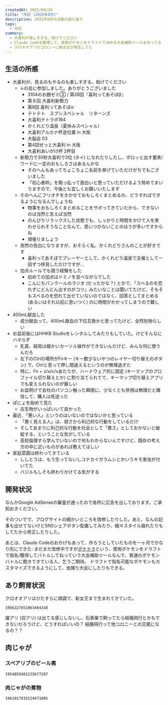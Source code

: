 ```yaml
---
createdAt: 2025/08/28
title: "月記 (2025年8月)"
description: 2025年8月の活動の振り返り
tags: 
  - 月記
summary:
  - 大喜利が楽しすぎる。助けてください
  - Claude Codeを駆使して、使用ポケモンをドラフトで決める大会補助ツールを作ってる
  - クロオオアリのコロニーに新女王が発生してた
---
```


## 生活の所感

- 大喜利が、見るのもやるのも楽しすぎる。助けてください
  - ↓の会に参加しました。ありがとうございました
    - 3104のお題ゼミ③ / 第28回『喜利ってあそぼβ』
    - 第８回 大喜利新勢力
    - 第8回 喜利ってあそぼα
    - テトテト　スプシスペシャル　リターンズ
    - 大喜利テトラボ164
    - かくれどり温泉（夏休みスペシャル）
    - 大喜利アルカナ杯逆位置 in 大阪
    - 大脳会 03
    - 第4回ぜっと大喜利 in 大阪
    - 大喜利あいがけ杯 2杯目
  - 新勢力で30秒大喜利で3位 (タイ) になれたりしたし、ポロッと出す要素/ワードに一定のおもしろさはあるんかな
    - そのへんもあってちょこちょこ名前を挙げていただけがちでもございました
    - 「初心者枠」を取っ払って面白いと思っていただけるよう努めてまいりますので、今後とも宜しくお願いいたします
  - そのへんにフリオチをきかせておもしろくまとめるの、どうすればできるようになるんでしょうね
    - 物事をおもしろくまとめることをサボってきていたから、できないのは当然と言えば当然
    - のんびりリラックスした状態でも、しっかりと時間をかけて人を笑わせられそうなことなんて、思いつかないことのほうが多いですからね
    - 頑張りましょう
  - 突然の告白になりますが、おそらく私、かくれどりさんのことが好きです
    - 喜利ってあそぼでプレーヤーとして、かくれどり温泉で主催として一回ずつ拝見しただけですが…
  - 加点ルールでも競う経験をした
    - 初めての加点はドミノを並べながらでした
    - こんにちパンクールのラジオ (だったかな？) とかで、「スベるのを恐れずにどんどん出すのがコツ」みたいなことは聞いてたけど、そもそもスベるのを恐れて出せていないのではなく、回答としてまとめる (あるいはそれ以前に思いつく) のに時間がかかってしまうので難しい
- 400mL献血した
  - 成分献血って、400mL献血の下位互換かと思ってたけど、全然別物らしい
- お盆前後にはHHKB Studioをレンタルしてみたりもしていた。けどそんなにハマらず
  - 乳首、結局は細かいカーソル操作ができないんだけど、みんな何に使うんだろ
  - 左下のCtrlの場所がFnキー (キー数少ないやつのレイヤー切り替えのボタン) で、Ctrlと思って押し間違えるというのが無理過ぎた
  - 特に、Fn + z/x/c/vあたりが、ハードウェア的に固定 (キーマップのプロファイル切り替えとか) に割り当てられてて、キーマップ切り替えアプリでも変えられないのが厳しい
  - お盆明けで会社のパソコン触った瞬間に、少なくとも併用は無理だと確信して、購入は見送った
-  ぽにょを始めて見た
   -  古生物がいっぱいいて良かった
- 最近、「悪い人」というのはいないのではないかと思っている
  - 「悪く見える人」は、弱さから利己的な行動をしているだけ
  - そしてあまりに利己的な行動を社会として「悪さ」としておかないと破綻する、ということな気がしている
  - 高校倫理すら学んでいないので何もわからないんですけど、既存の考え方の中に近いものがあれば教えてほしい
- 家庭菜園は終わってきている
  - ししとうは、もう生ってないしコナカイガラムシとかいうキモ害虫が付いてた
  - バジルもしそも終わりかけてる気がする

## 開発状況

なんかGoogle AdSenseの審査が通ったので各所に広告を出しております。ご承知おきください。

そのついでで、ブログサイトの細かいところを改修したりした。あと、なんの記事も出せてないけどSNSシェアボタン配置してみたり、細々スタイル崩れたりもしてたから修正したりした。

あとは、Claude Codeのおかげもあって、作ろうとしていたものを一ヶ月でかなり形にできた: まだまだ改修中ですが[ポケドラ](/work/poke-draft/)という、使用ポケモンをドラフトで指名/獲得してバトルしてねっていう大会補助ツールなんで、普通のポケモンバトルに飽きてきている人、乞うご期待。
ドラフトで指名可能なポケモンもカスタマイズできるようにして、虫捕り大会にしたりもできる。

## あり飼育状況

クロオオアリはひたすらに順調で、新女王まで生まれてきていた。

```twitter
1956327851063464348
```

雄アリ (羽アリ) は出てる感じしないし、石膏巣で飼ってたら結婚飛行とかもできないだろうけど、どうすればいいの？
結婚飛行って他コロニーとの交尾になるの？？

## 肉じゃが

### スペアリブのビール煮

```twitter
1954859481235677287
```

### 肉じゃがの煮物

```twitter
1961017935524471005
```